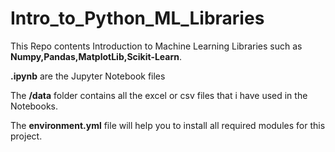 # Intro_to_Python_ML_Libraries

This Repo contents Introduction to Machine Learning Libraries such as **Numpy,Pandas,MatplotLib,Scikit-Learn**.

**.ipynb** are the Jupyter Notebook files

The **/data** folder contains all the excel or csv files that i have used in the Notebooks.

The **environment.yml** file will help you to install all required modules for this project.
